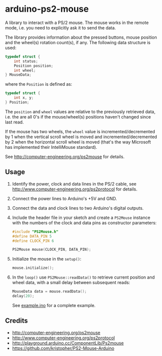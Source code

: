 # arduino-ps2-mouse

A library to interact with a PS/2 mouse. The mouse works in the remote mode, i.e. you need to explicitly ask it to send the data.

The library provides information about the pressed buttons, mouse position and the wheel(s) rotation count(s), if any. The following data structure is used:

```c
typedef struct {
	int status;
	Position position;
	int wheel;
} MouseData;
```

where the `Position` is defined as:

```c
typedef struct {
	int x, y;
} Position;
```

The `position` and `wheel` values are relative to the previously retrieved data, i.e. the are all 0's if the mouse/wheel(s) positions haven't changed since last read.

If the mouse has two wheels, the `wheel` value is incremented/decremented by 1 when the vertical scroll wheel is moved and incremented/decremented by 2 when the horizontal scroll wheel is moved (that's the way Microsoft has implemented their IntelliMouse standard).

See http://computer-engineering.org/ps2mouse for details.

## Usage

1. Identify the power, clock and data lines in the PS/2 cable, see http://www.computer-engineering.org/ps2protocol for details.

2. Connect the power lines to Arduino's +5V and GND.

3. Connect the data and clock lines to two Arduino's digital outputs.

4. Include the header file in your sketch and create a `PS2Mouse` instance with the numbers of the clock and data pins as constructor parameters:

	```c
	#include "PS2Mouse.h"
	#define DATA_PIN 5
	#define CLOCK_PIN 6

	PS2Mouse mouse(CLOCK_PIN, DATA_PIN);
	```

5. Initialize the mouse in the `setup()`:

	```c
	mouse.initialize();
	```

6. In the `loop()` use `PS2Mouse::readData()` to retrieve current position and wheel data, with a small delay between subsequent reads:

	```c
	MouseData data = mouse.readData();
	delay(20);
	```

	See [example.ino](example.ino) for a complete example.

## Credits

- http://computer-engineering.org/ps2mouse
- http://www.computer-engineering.org/ps2protocol
- http://playground.arduino.cc/ComponentLib/Ps2mouse
- https://github.com/kristopher/PS2-Mouse-Arduino
